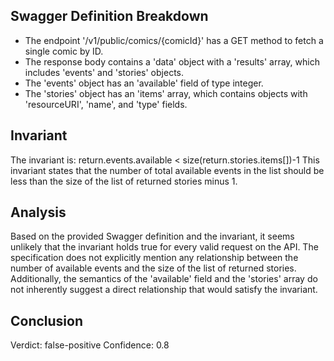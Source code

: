 ## Swagger Definition Breakdown
- The endpoint '/v1/public/comics/{comicId}' has a GET method to fetch a single comic by ID.
- The response body contains a 'data' object with a 'results' array, which includes 'events' and 'stories' objects.
- The 'events' object has an 'available' field of type integer.
- The 'stories' object has an 'items' array, which contains objects with 'resourceURI', 'name', and 'type' fields.

## Invariant
The invariant is: return.events.available < size(return.stories.items[])-1
This invariant states that the number of total available events in the list should be less than the size of the list of returned stories minus 1.

## Analysis
Based on the provided Swagger definition and the invariant, it seems unlikely that the invariant holds true for every valid request on the API. The specification does not explicitly mention any relationship between the number of available events and the size of the list of returned stories. Additionally, the semantics of the 'available' field and the 'stories' array do not inherently suggest a direct relationship that would satisfy the invariant.

## Conclusion
Verdict: false-positive
Confidence: 0.8
